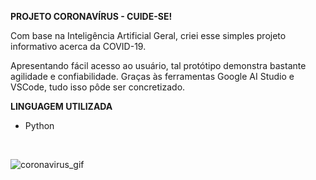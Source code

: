 **PROJETO CORONAVÍRUS - CUIDE-SE!**

<p>Com base na Inteligência Artificial Geral, criei esse simples projeto informativo acerca da COVID-19.</p>

<p>Apresentando fácil acesso ao usuário, tal protótipo demonstra bastante agilidade e confiabilidade. Graças às ferramentas Google AI Studio e VSCode, tudo isso pôde ser concretizado.</p>

**LINGUAGEM UTILIZADA**

- Python
<br>

![coronavirus_gif](https://github.com/carolinaoftinoco/coronavirus_gif/main/coronavirus_gif.gif)




